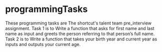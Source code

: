 # programmingTasks
These programming tasks are The shortcut's talent team pre_interview assignment.
Task 1 is  to Write a function that asks for first name and last name as input and greets the person referring to that person’s full name.
Task 2 is to Write a function that takes your birth year and current year as inputs and outputs your current age. 
